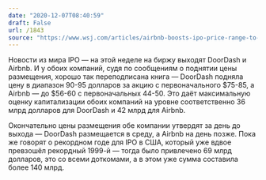 ```yaml
---
date: "2020-12-07T08:40:59"
draft: False
url: /1843
source: "https://www.wsj.com/articles/airbnb-boosts-ipo-price-range-to-between-56-and-60-a-share-11607302117?st=6f5qhbuayn4lwa0&reflink=article_copyURL_share"
---
```


Новости из мира IPO — на этой неделе на биржу выходят DoorDash и Airbnb. И у обоих компаний, судя по сообщениям о поднятии цены размещения, хорошо так переподписана книга — DoorDash подняла цену в диапазон 90-95 долларов за акцию с первоначального $75-85, а Airbnb — до $56-60 с первоначальных 44-50. Это даёт максимальную оценку капитализации обоих компаний на уровне соответственно 36 млрд долларов для DoorDash и 42 млрд для Airbnb.

Окончательно цены размещения обе компании утвердят за день до выхода — DoorDash размещается в среду, а Airbnb на день позже. Пока же говорят о рекордном годе для IPO в США, который уже вдвое превзошёл рекордный 1999-й — тогда было привлечено 69 млрд долларов, это со всеми доткомами, а в этом уже сумма составила более 140 млрд.
